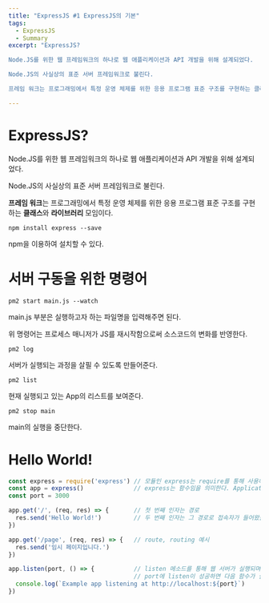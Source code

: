 ```yaml
---
title: "ExpressJS #1 ExpressJS의 기본"
tags:
  - ExpressJS
  - Summary
excerpt: "ExpressJS?

Node.JS를 위한 웹 프레임워크의 하나로 웹 애플리케이션과 API 개발을 위해 설계되었다.

Node.JS의 사실상의 표준 서버 프레임워크로 불린다.

프레임 워크는 프로그래밍에서 특정 운영 체제를 위한 응용 프로그램 표준 구조를 구현하는 클래스와 라이브러리 모임이다."

---
```


# ExpressJS?

Node.JS를 위한 웹 프레임워크의 하나로 웹 애플리케이션과 API 개발을 위해 설계되었다.

Node.JS의 사실상의 표준 서버 프레임워크로 불린다.

**프레임 워크**는 프로그래밍에서 특정 운영 체제를 위한 응용 프로그램 표준 구조를 구현하는 **클래스**와 **라이브러리** 모임이다.



`npm install express --save`

npm을 이용하여 설치할 수 있다.



# 서버 구동을 위한 명령어

`pm2 start main.js --watch`

main.js 부분은 실행하고자 하는 파일명을 입력해주면 된다.

위 명령어는 프로세스 매니저가 JS를 재시작함으로써 소스코드의 변화를 반영한다.



`pm2 log`

서버가 실행되는 과정을 살필 수 있도록 만들어준다. 



`pm2 list`

현재 실행되고 있는 App의 리스트를 보여준다.



`pm2 stop main`

main의 실행을 중단한다.



# Hello World!

```javascript
const express = require('express') // 모듈인 express는 require를 통해 사용해야 한다.
const app = express()              // express는 함수임을 의미한다. Application 객체를 반환한다.
const port = 3000

app.get('/', (req, res) => {       // 첫 번째 인자는 경로
  res.send('Hello World!')         // 두 번째 인자는 그 경로로 접속자가 들어왔을 때 호출 될 함수
})

app.get('/page', (req, res) => {   // route, routing 예시
  res.send('임시 페이지입니다.')
})

app.listen(port, () => {           // listen 메소드를 통해 웹 서버가 실행되며 
                                   // port에 listen이 성공하면 다음 함수가 실행된다.
  console.log(`Example app listening at http://localhost:${port}`)
})
```




